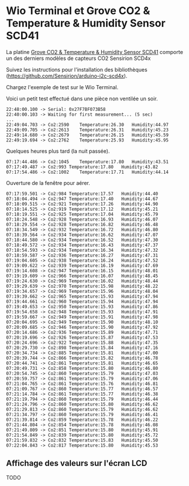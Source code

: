 # Wio Terminal et Grove CO2 & Temperature & Humidity Sensor SCD41

La platine [Grove CO2 & Temperature & Humidity Sensor SCD41](https://wiki.seeedstudio.com/Grove-CO2_%26_Temperature_%26_Humidity_Sensor-SCD41/) comporte un des derniers modèles de capteurs CO2 Sensirion SCD4x

Suivez les instructions pour l'installation des bibliothèques (https://github.com/Sensirion/arduino-i2c-scd4x).

Chargez l'exemple de test sur le Wio Terminal.

Voici un petit test effectué dans une pièce non ventilée un soir.

```
22:48:00.100 -> Serial: 0x27F7BF073B58
22:40:00.103 -> Waiting for first measurement... (5 sec)
...
22:49:04.703 -> Co2:2590	Temperature:26.30	Humidity:44.97
22:49:09.705 -> Co2:2613	Temperature:26.31	Humidity:45.23
22:49:14.680 -> Co2:2679	Temperature:26.15	Humidity:45.59
22:49:19.694 -> Co2:2762	Temperature:25.93	Humidity:45.95
```

Quelques heures plus tard (la nuit passée).

```
07:17:44.486 -> Co2:1045	Temperature:17.80	Humidity:43.51
07:17:49.487 -> Co2:993	Temperature:17.80	Humidity:43.82
07:17:54.486 -> Co2:1002	Temperature:17.71	Humidity:44.14
```

Ouverture de la fenêtre pour aérer.

```
07:17:59.501 -> Co2:984	Temperature:17.57	Humidity:44.40
07:18:04.494 -> Co2:947	Temperature:17.40	Humidity:44.67
07:18:09.515 -> Co2:921	Temperature:17.26	Humidity:44.90
07:18:14.525 -> Co2:919	Temperature:17.12	Humidity:45.21
07:18:19.551 -> Co2:925	Temperature:17.04	Humidity:45.79
07:18:24.548 -> Co2:928	Temperature:16.93	Humidity:46.07
07:18:29.554 -> Co2:928	Temperature:16.82	Humidity:46.48
07:18:34.549 -> Co2:932	Temperature:16.72	Humidity:46.80
07:18:39.564 -> Co2:934	Temperature:16.62	Humidity:47.07
07:18:44.580 -> Co2:934	Temperature:16.52	Humidity:47.30
07:18:49.572 -> Co2:934	Temperature:16.43	Humidity:47.37
07:18:54.593 -> Co2:934	Temperature:16.34	Humidity:47.32
07:18:59.587 -> Co2:936	Temperature:16.27	Humidity:47.31
07:19:04.605 -> Co2:938	Temperature:16.24	Humidity:47.52
07:19:09.622 -> Co2:939	Temperature:16.19	Humidity:47.69
07:19:14.608 -> Co2:947	Temperature:16.15	Humidity:48.01
07:19:19.609 -> Co2:966	Temperature:16.07	Humidity:48.45
07:19:24.630 -> Co2:969	Temperature:16.02	Humidity:48.44
07:19:29.639 -> Co2:970	Temperature:15.98	Humidity:48.22
07:19:34.657 -> Co2:969	Temperature:15.96	Humidity:48.04
07:19:39.662 -> Co2:965	Temperature:15.93	Humidity:47.94
07:19:44.661 -> Co2:960	Temperature:15.94	Humidity:47.94
07:19:49.653 -> Co2:950	Temperature:15.93	Humidity:47.86
07:19:54.658 -> Co2:948	Temperature:15.93	Humidity:47.91
07:19:59.667 -> Co2:949	Temperature:15.91	Humidity:47.98
07:20:04.695 -> Co2:949	Temperature:15.90	Humidity:48.10
07:20:09.685 -> Co2:946	Temperature:15.90	Humidity:47.92
07:20:14.686 -> Co2:936	Temperature:15.89	Humidity:47.71
07:20:19.696 -> Co2:926	Temperature:15.87	Humidity:47.53
07:20:24.696 -> Co2:922	Temperature:15.88	Humidity:47.35
07:20:29.730 -> Co2:898	Temperature:15.84	Humidity:47.16
07:20:34.734 -> Co2:885	Temperature:15.81	Humidity:47.00
07:20:39.744 -> Co2:866	Temperature:15.82	Humidity:46.78
07:20:44.741 -> Co2:861	Temperature:15.81	Humidity:46.65
07:20:49.731 -> Co2:858	Temperature:15.80	Humidity:46.80
07:20:54.745 -> Co2:860	Temperature:15.79	Humidity:47.03
07:20:59.757 -> Co2:861	Temperature:15.79	Humidity:47.06
07:21:04.765 -> Co2:861	Temperature:15.76	Humidity:46.81
07:21:09.767 -> Co2:860	Temperature:15.77	Humidity:46.57
07:21:14.784 -> Co2:861	Temperature:15.77	Humidity:46.38
07:21:19.794 -> Co2:860	Temperature:15.79	Humidity:46.44
07:21:24.796 -> Co2:860	Temperature:15.80	Humidity:46.62
07:21:29.813 -> Co2:860	Temperature:15.79	Humidity:46.62
07:21:34.797 -> Co2:860	Temperature:15.79	Humidity:46.41
07:21:39.814 -> Co2:859	Temperature:15.78	Humidity:46.22
07:21:44.804 -> Co2:854	Temperature:15.78	Humidity:46.08
07:21:49.809 -> Co2:851	Temperature:15.80	Humidity:45.91
07:21:54.849 -> Co2:839	Temperature:15.80	Humidity:45.72
07:21:59.832 -> Co2:832	Temperature:15.83	Humidity:45.50
07:22:04.843 -> Co2:817	Temperature:15.80	Humidity:45.53
```
## Affichage des valeurs sur l'écran LCD

TODO
